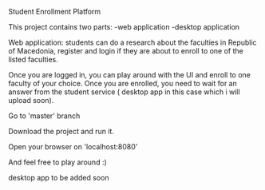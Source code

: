 Student Enrollment Platform

This project contains two parts: 
  -web application
  -desktop application

Web application: students can do a research about the faculties in Republic of Macedonia,
register and login if they are about to enroll to one of the listed faculties.

Once you are logged in, you can play around with the UI and enroll to one faculty of your choice.
Once you are enrolled, you need to wait for an answer from the student service ( desktop app in this case which i will upload soon).


Go to 'master' branch

Download the project and run it.

Open your browser on 'localhost:8080'

And feel free to play around :)


desktop app to be added soon
